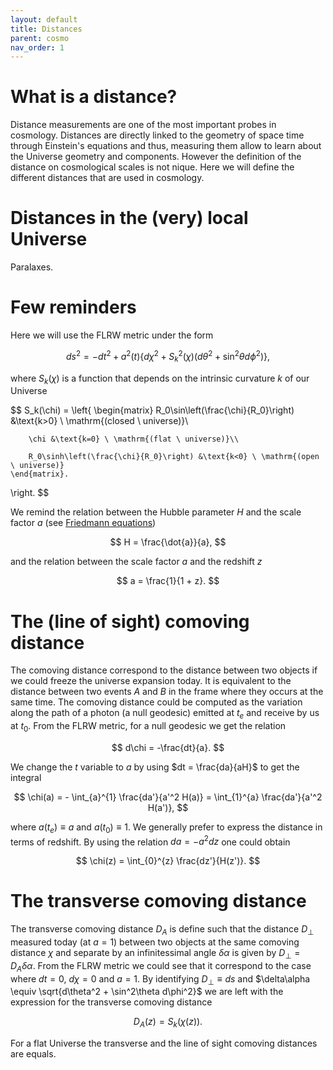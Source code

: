 ```yaml
---
layout: default
title: Distances
parent: cosmo
nav_order: 1
---
```


# What is a distance?
Distance measurements are one of the most important probes in cosmology. Distances are directly linked to the geometry of space time through Einstein's equations and thus, measuring them allow to learn about the Universe geometry and components. However the definition of the distance on cosmological scales is not nique. Here we will define the different distances that are used in cosmology. 

# Distances in the (very) local Universe
Paralaxes.


# Few reminders
Here we will use the FLRW metric under the form

$$ds^2 = -dt^2 + a^2(t)\left\{d\chi^2 + S_k^2(\chi)\left(d\theta^2 + \sin^2\theta d\phi^2\right)\right\},$$

where $S_k(\chi)$ is a function that depends on the intrinsic curvature $k$ of our Universe

$$
S_k(\chi) =
  \left\{
    \begin{matrix}
        R_0\sin\left(\frac{\chi}{R_0}\right) &\text{k>0} \ \mathrm{(closed \ universe)}\\

        \chi &\text{k=0} \ \mathrm{(flat \ universe)}\\

        R_0\sinh\left(\frac{\chi}{R_0}\right) &\text{k<0} \ \mathrm{(open \ universe)}
    \end{matrix}.
\right.
$$

We remind the relation between the Hubble parameter $H$ and the scale factor $a$ (see [Friedmann equations](../friedmann))

$$
    H = \frac{\dot{a}}{a},
$$

and the relation between the scale factor $a$ and the redshift $z$

$$
    a = \frac{1}{1 + z}.
$$

# The (line of sight) comoving distance

The comoving distance correspond to the distance between two objects if we could freeze the universe expansion today. It is equivalent to the distance between two events $A$ and $B$ in the frame where they occurs at the same time. The comoving distance could be computed as the variation along the path of a photon (a null geodesic) emitted at $t_e$ and receive by us at $t_0$. From the FLRW metric, for a null geodesic we get the relation

$$
    d\chi = -\frac{dt}{a}.
$$

We change the $t$ variable to $a$ by using $dt = \frac{da}{aH}$ to get the integral

$$
    \chi(a) = - \int_{a}^{1} \frac{da'}{a'^2 H(a)} =  \int_{1}^{a} \frac{da'}{a'^2 H(a')},
$$

where $a(t_e)\equiv a$ and $a(t_0) \equiv 1$. We generally prefer to express the distance in terms of redshift. By using the relation $da = -a^2dz$ one could obtain

$$
    \chi(z) = \int_{0}^{z} \frac{dz'}{H(z')}.
$$

# The transverse comoving distance
The transverse comoving distance $D_A$ is define such that the distance $D_\perp$ measured today (at $a=1$) between two objects at the same comoving distance $\chi$ and separate by an infinitessimal angle $\delta\alpha$ is given by $D_\perp = D_A \delta\alpha$. From the FLRW metric we could see that it correspond to the case where $dt=0$, $d\chi=0$ and $a=1$. By identifying $D_\perp \equiv ds$ and $\delta\alpha \equiv \sqrt{d\theta^2 + \sin^2\theta d\phi^2}$ we are left with the expression for the transverse comoving distance

$$
    D_A(z) = S_k(\chi(z)).
$$

For a flat Universe the transverse and the line of sight comoving distances are equals.
 